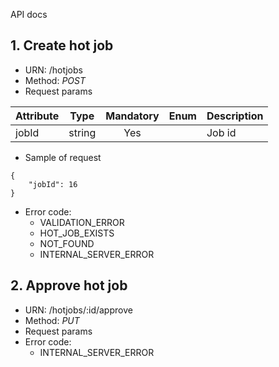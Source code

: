 API docs

## 1. Create hot job
- URN: /hotjobs
- Method: *POST*
- Request params

| Attribute | Type    | Mandatory |  Enum | Description |
| --------- |:-------:|:---------:|-------|-------------|
| jobId     | string  | Yes       |       | Job id      |

- Sample of request
~~~
{
	"jobId": 16
}
~~~

- Error code:
    - VALIDATION_ERROR
    - HOT_JOB_EXISTS
    - NOT_FOUND
    - INTERNAL_SERVER_ERROR

## 2. Approve hot job

- URN: /hotjobs/:id/approve
- Method: *PUT*
- Request params
- Error code:
    - INTERNAL_SERVER_ERROR